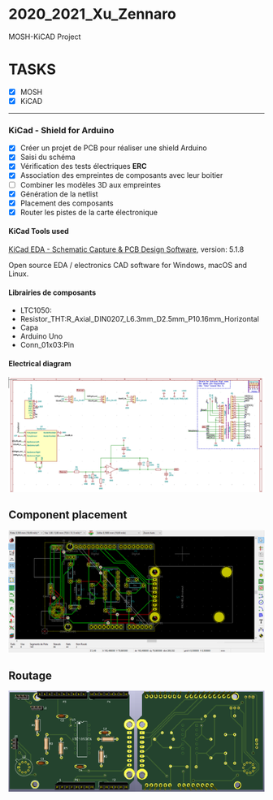 # 2020_2021_Xu_Zennaro

MOSH-KiCAD Project

# TASKS

- [x] MOSH
- [x] KiCAD

---

### KiCad - Shield for Arduino

- [x] Créer un projet de PCB pour réaliser une shield Arduino
- [x] Saisi du schéma
- [x] Vérification des tests électriques **ERC**
- [x] Association des empreintes de composants avec leur boitier
- [ ] Combiner les modèles 3D aux empreintes
- [x] Génération de la netlist
- [x] Placement des composants
- [x] Router les pistes de la carte électronique

#### KiCad Tools used

[KiCad EDA - Schematic Capture & PCB Design Software](https://kicad-pcb.org/), version: 5.1.8

Open source EDA / electronics CAD software for Windows, macOS and Linux.

#### Librairies de composants

* LTC1050:
* Resistor_THT:R_Axial_DIN0207_L6.3mm_D2.5mm_P10.16mm_Horizontal
* Capa
* Arduino Uno
* Conn_01x03:Pin

#### Electrical diagram

![Schematic](Images/eesch.png)

## Component placement

![Place components](Images/pcbnew.png)

## Routage

![Vue 3D](Images/3d_view.png)
